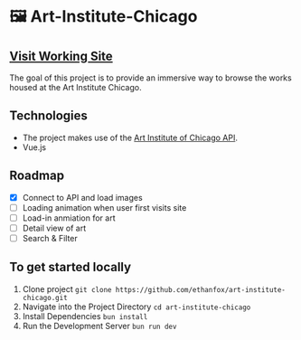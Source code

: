 # 🖼️ Art-Institute-Chicago

## [Visit Working Site](https://ethanfox.github.io/art-institute-chicago/)
The goal of this project is to provide an immersive way to browse the works housed at the Art Institute Chicago.


## Technologies
- The project makes use of the  [Art Institute of Chicago API](https://api.artic.edu/docs/).
- Vue.js

## Roadmap
- [x] Connect to API and load images
- [ ] Loading animation when user first visits site
- [ ] Load-in anmiation for art
- [ ] Detail view of art
- [ ] Search & Filter

## To get started locally

1. Clone project `git clone https://github.com/ethanfox/art-institute-chicago.git`
2. Navigate into the Project Directory `cd art-institute-chicago`
3. Install Dependencies `bun install`
4. Run the Development Server `bun run dev`
